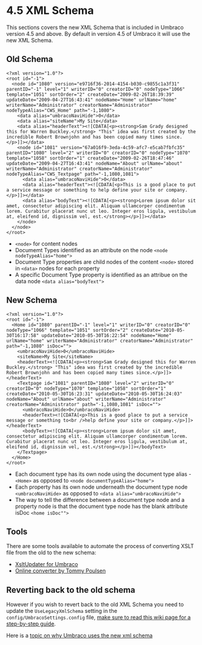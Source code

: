 # 4.5 XML Schema

This sections covers the new XML Schema that is included in Umbraco version 4.5 and above. By default in version 4.5 of Umbraco it will use the
new XML Schema.

## Old Schema

    <?xml version="1.0"?>
    <root id="-1">
      <node id="1080" version="e9716f36-2014-4154-b030-c9855c1a3f31" parentID="-1" level="1" writerID="0" creatorID="0" nodeType="1066" template="1051" sortOrder="2" createDate="2009-02-26T18:39:39" updateDate="2009-04-27T16:43:41" nodeName="Home" urlName="home" writerName="Administrator" creatorName="Administrator" nodeTypeAlias="CWS_Home" path="-1,1080">
        <data alias="umbracoNaviHide">0</data>
        <data alias="siteName">My Site</data>
        <data alias="headerText"><![CDATA[<p><strong>Sam Grady designed this for Warren Buckley.</strong> "This" idea was first created by the incredible Robert Brownjohn and has been copied many times since.</p>]]></data>
        <node id="1081" version="67a016f9-3eda-4c59-afc7-e5cab7fbfc35" parentID="1080" level="2" writerID="0" creatorID="0" nodeType="1070" template="1058" sortOrder="1" createDate="2009-02-26T18:47:46" updateDate="2009-04-27T16:43:41" nodeName="About" urlName="about" writerName="Administrator" creatorName="Administrator" nodeTypeAlias="CWS_Textpage" path="-1,1080,1081">
          <data alias="umbracoNaviHide">0</data>
          <data alias="headerText"><![CDATA[<p>This is a good place to put a service message or something to help define your site or company.</p>]]></data>
          <data alias="bodyText"><![CDATA[<p><strong>Lorem ipsum dolor sit amet, consectetur adipiscing elit. Aliquam ullamcorper condimentum lorem. Curabitur placerat nunc ut leo. Integer eros ligula, vestibulum at, eleifend id, dignissim vel, est.</strong></p>]]></data>
        </node>
      </node>
    </root>


-   ```<node>``` for content nodes
-   Documemt Types identified as an attribute on the node ```<node
    nodeTypeAlias="home">```
-   Document Type properties are child nodes of the content ```<node>```
    stored in ```<data>``` nodes for each property
-   A specific Document Type property is identified as an attribue on
    the data node ```<data alias="bodyText">```

## New Schema

    <?xml version="1.0"?>
    <root id="-1">
      <Home id="1080" parentID="-1" level="1" writerID="0" creatorID="0" nodeType="1066" template="1051" sortOrder="2" createDate="2010-05-30T16:17:58" updateDate="2010-05-30T16:22:54" nodeName="Home" urlName="home" writerName="Administrator" creatorName="Administrator" path="-1,1080" isDoc="">
        <umbracoNaviHide>0</umbracoNaviHide>
        <siteName>My Site</siteName>
        <headerText><![CDATA[<p><strong>Sam Grady designed this for Warren Buckley.</strong> "This" idea was first created by the incredible Robert Brownjohn and has been copied many times since.</p>]]></headerText>
        <Textpage id="1081" parentID="1080" level="2" writerID="0" creatorID="0" nodeType="1070" template="1058" sortOrder="1" createDate="2010-05-30T16:23:31" updateDate="2010-05-30T16:24:03" nodeName="About" urlName="about" writerName="Administrator" creatorName="Administrator" path="-1,1080,1081" isDoc="">
          <umbracoNaviHide>0</umbracoNaviHide>
          <headerText><![CDATA[<p>This is a good place to put a service message or something to<br />help define your site or company.</p>]]></headerText>
          <bodyText><![CDATA[<p><strong>Lorem ipsum dolor sit amet, consectetur adipiscing elit. Aliquam ullamcorper condimentum lorem. Curabitur placerat nunc ut leo. Integer eros ligula, vestibulum at, eleifend id, dignissim vel, est.</strong></p>]]></bodyText>
        </Textpage>
      </Home>
    </root>

-   Each document type has its own node using the document type alias -
    ```<Home>``` as opposed to ```<node documentTypeAlias="home">```
-   Each property has its own node underneath the document type node
    ```<umbracoNaviHide>``` as opposed to ```<data alias="umbracoNaviHide">```
-   The way to tell the difference between a document type node and a
    property node is that the document type node has the blank attribute
    isDoc ```<home isDoc"">```

## Tools

There are some tools available to automate the process of converting
XSLT file from the old to the new schema:

-   [XsltUpdater for
    Umbraco](/projects/developer-tools/xsltupdater-for-umbraco)
-   [Online converter by Tommy
    Poulsen](http://blackpoint.dk/umbraco-workbench/tools/convert-xml-schema-to-45-.aspx?p=2)

## Reverting back to the old schema

However if you wish to revert back to the old XML Schema you need to
update the ```UseLegacyXmlSchema``` setting in the
```config/UmbracoSettings.config``` file, [make sure to read this wiki
page for a step-by-step
guide](/wiki/reference/xslt/45-xml-schema/switching-between-old-and-new-schema).

Here is a [topic on why Umbraco uses the new xml schema](http://our.umbraco.com/forum/developers/xslt/9665-Why-a-new-XML-Schema)
